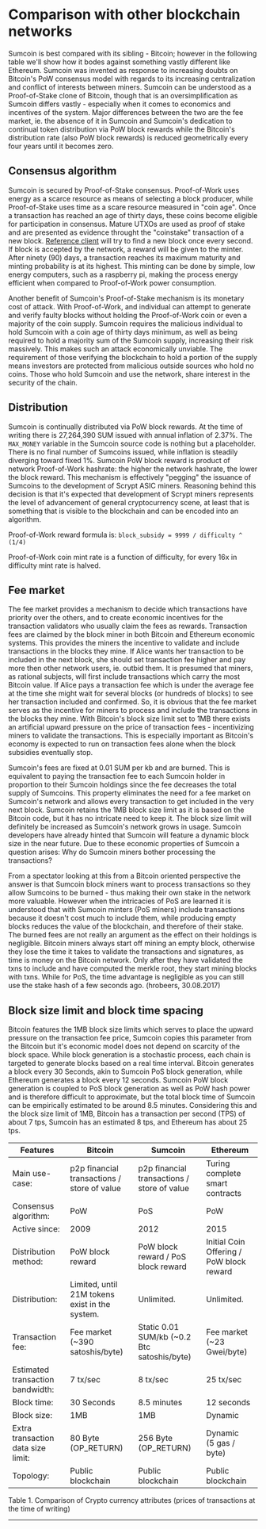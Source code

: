 # Comparison with other blockchain networks

Sumcoin is best compared with its sibling - Bitcoin; however in the following table we'll show how it bodes against something vastly different like Ethereum. Sumcoin was invented as response to increasing doubts on Bitcoin's PoW consensus model with regards to its increasing centralization and conflict of interests between miners. Sumcoin can be understood as a Proof-of-Stake clone of Bitcoin, though that is an oversimplification as Sumcoin differs vastly - especially when it comes to economics and incentives of the system.
Major differences between the two are the fee market, ie. the absence of it in Sumcoin and Sumcoin's dedication to continual token distribution via PoW block rewards while the Bitcoin's distribution rate (also PoW block rewards) is reduced geometrically every four years until it becomes zero.

## Consensus algorithm

Sumcoin is secured by Proof-of-Stake consensus. Proof-of-Work uses energy as a scarce resource as means of selecting a block producer, while Proof-of-Stake uses time as a scare resource measured in "coin age". Once a transaction has reached an age of thirty days, these coins become eligible for participation in consensus. Mature UTXOs are used as proof of stake and are presented as evidence throught the "coinstake" transaction of a new block. [Reference client](https://github.com/sumcoin/sumcoin) will try to find a new block once every second. If block is accepted by the network, a reward will be given to the minter. After ninety (90) days, a transaction reaches its maximum maturity and minting probability is at its highest. This minting can be done by simple, low energy computers, such as a raspberry pi, making the process energy efficient when compared to Proof-of-Work power consumption.

Another benefit of Sumcoin's Proof-of-Stake mechanism is its monetary cost of attack. With Proof-of-Work, and individual can attempt to generate and verify faulty blocks without holding the Proof-of-Work coin or even a majority of the coin supply. Sumcoin requires the  malicious individual to hold Sumcoin with a coin age of thirty days minimum, as well as being required to hold a majority sum of the Sumcoin supply, increasing their risk massively. This makes such an attack economically unviable. The requirement of those verifying the blockchain to hold a portion of the supply means investors are protected from malicious outside sources who hold no coins.  Those who hold Sumcoin and use the network, share interest in the security of the chain.

## Distribution

Sumcoin is continually distributed via PoW block rewards. At the time of writing there is 27,264,390 SUM issued with annual inflation of 2.37%.
The `MAX_MONEY` variable in the Sumcoin source code is nothing but a placeholder.
There is no final number of Sumcoins issued, while inflation is steadily diverging toward fixed 1%.
Sumcoin PoW block reward is product of network Proof-of-Work hashrate: the higher the network hashrate, the lower the block reward.
This mechanism is effectively "pegging" the issuance of Sumcoins to the development of Scrypt ASIC miners. Reasoning behind this decision is that it's expected that development of Scrypt miners represents the level of advancement of general cryptocurrency scene, at least that is something that is visible to the blockchain and can be encoded into an algorithm.

Proof-of-Work reward formula is: `block_subsidy = 9999 / difficulty ^ (1/4)`

Proof-of-Work coin mint rate is a function of difficulty, for every 16x in difficulty mint rate is halved.

## Fee market

The fee market provides a mechanism to decide which transactions have priority over the others, and to create economic incentives for the transaction validators who usually claim the fees as rewards. Transaction fees are claimed by the block miner in both Bitcoin and Ethereum economic systems. This provides the miners the incentive to validate and include transactions in the blocks they mine. If Alice wants her transaction to be included in the next block, she should set transaction fee higher and pay more then other network users, ie. outbid them. It is presumed that miners, as rational subjects, will first include transactions which carry the most Bitcoin value. If Alice pays a transaction fee which is under the average fee at the time she might wait for several blocks (or hundreds of blocks) to see her transaction included and confirmed. So, it is obvious that the fee market serves as the incentive for miners to process and include the transactions in the blocks they mine.
With Bitcoin's block size limit set to 1MB there exists an artificial upward pressure on the price of transaction fees - incentivizing miners to validate the transactions. This is especially important as Bitcoin's economy is expected to run on transaction fees alone when the block subsidies eventually stop.

Sumcoin's fees are fixed at 0.01 SUM per kb and are burned. This is equivalent to paying the transaction fee to each Sumcoin holder in proportion to their Sumcoin holdings since the fee decreases the total supply of Sumcoins. This property eliminates the need for a fee market on Sumcoin's network and allows every transaction to get included in the very next block. Sumcoin retains the 1MB block size limit as it is based on the Bitcoin code, but it has no intricate need to keep it. The block size limit will definitely be increased as Sumcoin's network grows in usage. Sumcoin developers have already hinted that Sumcoin will feature a dynamic block size in the near future.
Due to these economic properties of Sumcoin a question arises: Why do Sumcoin miners bother processing the transactions?

From a spectator looking at this from a Bitcoin oriented perspective the answer is that Sumcoin block miners want to process transactions so they allow Sumcoins to be burned - thus making their own stake in the network more valuable.
However when the intricacies of PoS are learned it is understood that with Sumcoin minters (PoS miners) include transactions because it doesn't cost much to include them, while producing empty blocks reduces the value of the blockchain, and therefore of their stake. The burned fees are not really an argument as the effect on their holdings is negligible.
Bitcoin miners always start off mining an empty block, otherwise they lose the time it takes to validate the transactions and signatures, as time is money on the Bitcoin network. Only after they have validated the txns to include and have computed the merkle root, they start mining blocks with txns.
While for PoS, the time advantage is negligible as you can still use the stake hash of a few seconds ago. (hrobeers, 30.08.2017)

## Block size limit and block time spacing

Bitcoin features the 1MB block size limits which serves to place the upward pressure on the transaction fee price, Sumcoin copies this parameter from the Bitcoin but it's economic model does not depend on scarcity of the block space.
While block generation is a stochastic process, each chain is targeted to generate blocks based on a real time interval. Bitcoin generates a block every 30 Seconds, akin to Sumcoin PoS block generation, while Ethereum generates a block every 12 seconds.  Sumcoin PoW block generation is coupled to PoS block generation as well as PoW hash power and is therefore difficult to approximate, but the total block time of Sumcoin can be empirically estimated to be around 8.5 minutes. Considering this and the block size limit of 1MB, Bitcoin has a transaction per second (TPS) of about 7 tps, Sumcoin has an estimated 8 tps, and Ethereum has about 25 tps.

<table>
<thead>
<tr>
<th>Features</th>
<th>Bitcoin</th>
<th>Sumcoin</th>
<th>Ethereum</th>
</tr>
</thead>
<tbody>
<tr>
<td>Main use-case:</td>
<td>p2p financial transactions / store of value</td>
<td>p2p financial transactions / store of value</td>
<td>Turing complete smart contracts</td>
</tr>
<tr>
<td>Consensus algorithm:</td>
<td>PoW</td>
<td>PoS</td>
<td>PoW</td>
</tr>
<tr>
<td>Active since:</td>
<td>2009</td>
<td>2012</td>
<td>2015</td>
</tr>
</tr>
<tr>
<td>Distribution method:</td>
<td>PoW block reward</td>
<td>PoW block reward / PoS block reward</td>
<td>Initial Coin Offering / PoW block reward</td>
</tr>
<tr>
<td>Distribution:</td>
<td>Limited, until 21M tokens exist in the system.</td>
<td>Unlimited.</td>
<td>Unlimited.</td>
</tr>
</tr>
<tr>
<td>Transaction fee:</td>
<td>Fee market (~390 satoshis/byte)</td>
<td>Static 0.01 SUM/kb (~0.2 Btc satoshis/byte)</td>
<td>Fee market (~23 Gwei/byte)</td>
</tr>
<tr>
<td>Estimated transaction bandwidth:</td>
<td>7 tx/sec</td>
<td>8 tx/sec</td>
<td>25 tx/sec</td>
</tr>
<tr>
<td>Block time:</td>
<td>30 Seconds</td>
<td>8.5 minutes</td>
<td>12 seconds</td>
</tr>
<tr>
<td>Block size:</td>
<td>1MB</td>
<td>1MB</td>
<td>Dynamic</td>
</tr>
<tr>
<td>Extra transaction data size limit:</td>
<td>80 Byte<br />(OP_RETURN)</td>
<td>256 Byte<br />(OP_RETURN)</td>
<td>Dynamic<br />(5 gas / byte)</td>
</tr>
<tr>
<td>Topology:</td>
<td>Public blockchain</td>
<td>Public blockchain</td>
<td>Public blockchain</td>
</tr>
</tbody>
</table>
Table 1. Comparison of Crypto currency attributes
(prices of transactions at the time of writing)

---
